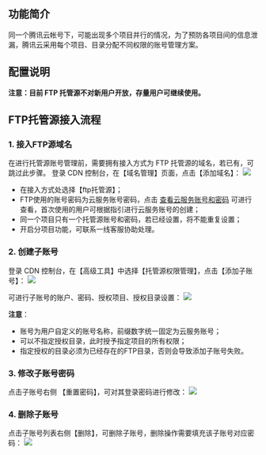 
## 功能简介

同一个腾讯云帐号下，可能出现多个项目并行的情况，为了预防各项目间的信息泄漏，腾讯云采用每个项目、目录分配不同权限的账号管理方案。

## 配置说明

**注意：目前 FTP 托管源不对新用户开放，存量用户可继续使用。**

## FTP托管源接入流程

### 1. 接入FTP源域名
在进行托管源账号管理前，需要拥有接入方式为 FTP 托管源的域名，若已有，可跳过此步骤。
登录 CDN 控制台，在【域名管理】页面，点击【添加域名】：
![](//mccdn.qcloud.com/static/img/674f23300de80f558cbcad799a64546b/image.jpg)

+ 在接入方式处选择【ftp托管源】；
+ FTP使用的账号密码为云服务账号密码，点击 [查看云服务账号和密码](http://console.qcloud.com/cloudAccount) 可进行查看，首次使用的用户可根据指引进行云服务账号的创建；
+ 同一个项目只有一个托管源账号和密码，若已经设置，将不能重复设置；
+ 开启分项目功能，可联系一线客服协助处理。

### 2. 创建子账号
登录 CDN 控制台，在【高级工具】中选择【托管源权限管理】，点击【添加子账号】：
![](//mccdn.qcloud.com/static/img/e61cd42218073b9efe883aebf103075b/image.png)

可进行子账号的账户、密码、授权项目、授权目录设置：
![](//mccdn.qcloud.com/static/img/7704551caa3fdc2754adef8db0393d70/image.jpg)

**注意**：
+ 账号为用户自定义的账号名称，前缀数字统一固定为云服务账号；
+ 可以不指定授权目录，此时授予指定项目的所有权限；
+ 指定授权的目录必须为已经存在的FTP目录，否则会导致添加子账号失败。

### 3. 修改子账号密码
点击子账号右侧 【重置密码】，可对其登录密码进行修改：
![](//mccdn.qcloud.com/static/img/0db10570a7a3941b17ab554092bcaca1/image.jpg)

### 4. 删除子账号
点击子账号列表右侧【删除】，可删除子账号，删除操作需要填充该子账号对应密码：
![](//mccdn.qcloud.com/static/img/356e45b89a3330d74ba30647e062ad99/image.jpg)

